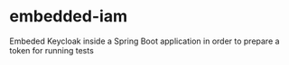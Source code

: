 # embedded-iam
Embeded Keycloak inside a Spring Boot application in order to prepare a token for running tests
